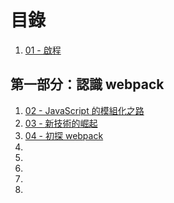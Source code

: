 # 目錄

1. [01 - 啟程](./01-preface/README.md)

## 第一部分：認識 webpack

1. [02 - JavaScript 的模組化之路](./02-history-of-js-module/README.md)
1. [03 - 新技術的崛起](./03-new-tech/README.md)
1. [04 - 初探 webpack](./04-first-glance/README.md)
1. []()
1. []()
1. []()
1. []()
1. []()
